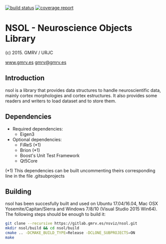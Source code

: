 [![build status](https://gitlab.gmrv.es/nsviz/nsol/badges/master/build.svg)](https://gitlab.gmrv.es/nsviz/nsol/commits/master)
[![coverage report](https://gitlab.gmrv.es/nsviz/nsol/badges/master/coverage.svg)](https://gitlab.gmrv.es/nsviz/nsol/commits/master)


# NSOL - Neuroscience Objects Library
(c) 2015. GMRV / URJC

www.gmrv.es
gmrv@gmrv.es

## Introduction

nsol is a library that provides data structures to handle neuroscientific data,
mainly cortex morphologies and cortex estructures. It also provides some readers
and writers to load dataset and to store them.

## Dependencies

* Required dependencies:
    * Eigen3
* Optional dependencies:
    * FiReS (*1)
    * Brion (*1)
    * Boost's Unit Test Framework
    * Qt5Core

(*1) This dependencies can be built uncommenting theirs corresponding line in the file .gitsubprojects

## Building

nsol has been succesfully built and used on Ubuntu 17.04/16.04, Mac OSX
Yosemite/Capitan/Sierra and Windows 7/8/10 (Visual Studio 2015 Win64). The following
steps should be enough to build it:

```bash
git clone --recursive https://gitlab.gmrv.es/nsviz/nsol.git
mkdir nsol/build && cd nsol/build
cmake .. -DCMAKE_BUILD_TYPE=Release -DCLONE_SUBPROJECTS=ON
make
```
